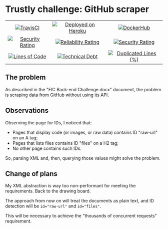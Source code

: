 Trustly challenge: GitHub scraper
=================================

| | | |
|:---:|:---:|:---:|
| [![TravisCI](https://api.travis-ci.com/adlerosn/trustly-challenge-github-scraper-2020-12-17.svg?branch=master)](https://travis-ci.com/github/adlerosn/trustly-challenge-github-scraper-2020-12-17) | [![Deployed on Heroku](https://img.shields.io/badge/deployed%20on-heroku-purple)](https://trustly-github-scraper.herokuapp.com/) | [![DockerHub](https://img.shields.io/docker/image-size/adlerneves/trustly-challenge-github-scraper?label=docker%20image)](https://hub.docker.com/r/adlerneves/trustly-challenge-github-scraper) |
| [![Security Rating](https://sonarcloud.io/api/project_badges/measure?project=trustly-challenge-github-scraper&metric=security_rating)](https://sonarcloud.io/dashboard?id=trustly-challenge-github-scraper) | [![Reliability Rating](https://sonarcloud.io/api/project_badges/measure?project=trustly-challenge-github-scraper&metric=reliability_rating)](https://sonarcloud.io/dashboard?id=trustly-challenge-github-scraper) | [![Security Rating](https://sonarcloud.io/api/project_badges/measure?project=trustly-challenge-github-scraper&metric=security_rating)](https://sonarcloud.io/dashboard?id=trustly-challenge-github-scraper) |
| [![Lines of Code](https://sonarcloud.io/api/project_badges/measure?project=trustly-challenge-github-scraper&metric=ncloc)](https://sonarcloud.io/dashboard?id=trustly-challenge-github-scraper) | [![Technical Debt](https://sonarcloud.io/api/project_badges/measure?project=trustly-challenge-github-scraper&metric=sqale_index)](https://sonarcloud.io/dashboard?id=trustly-challenge-github-scraper) | [![Duplicated Lines (%)](https://sonarcloud.io/api/project_badges/measure?project=trustly-challenge-github-scraper&metric=duplicated_lines_density)](https://sonarcloud.io/dashboard?id=trustly-challenge-github-scraper) |

The problem
-----------
As described in the "FIC Back-end Challenge.docx" document, the problem is scraping data from GitHub without using its API.

Observations
------------
Observing the page for IDs, I noticed that:
 - Pages that display code (or images, or raw data) contains ID "raw-url" on an A tag;
 - Pages that lists files contains ID "files" on a H2 tag;
 - No other page contains such IDs.

So, parsing XML and, then, querying those values might solve the problem.

Change of plans
---------------
My XML abstraction is way too non-performant for meeting the requirements. Back to the drawing board.

The approach from now on will treat the documents as plain text, and ID detection will be `id="raw-url"` and `id="files"`.

This will be necessary to achieve the "thousands of concurrent requests" requirement.